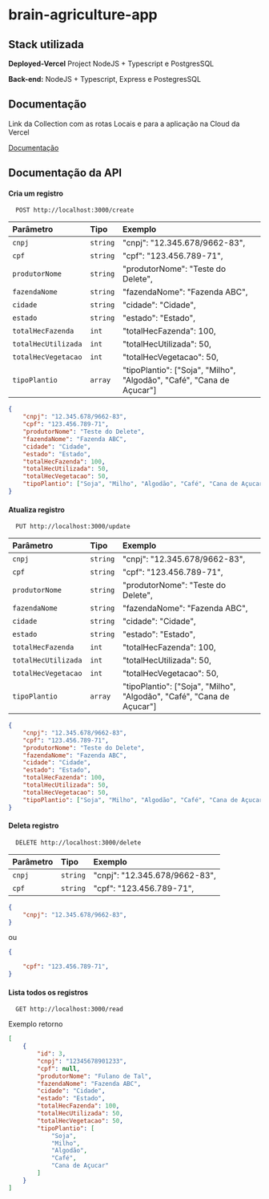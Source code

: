
# brain-agriculture-app




## Stack utilizada

**Deployed-Vercel** Project NodeJS + Typescript e PostgresSQL

**Back-end:** NodeJS + Typescript, Express e PostegresSQL


## Documentação
Link da Collection com as rotas Locais e para a aplicação na Cloud da Vercel

[Documentação](https://drive.google.com/file/d/1Iv9F6N9PzmSgisM_MlR1yIM_ZMWUkbDD/view?usp=sharing)


## Documentação da API

#### Cria um registro

```http
  POST http://localhost:3000/create
```

| Parâmetro   | Tipo       | Exemplo                           |
| :---------- | :--------- | :---------------------------------- |
| `cnpj` | `string` | "cnpj": "12.345.678/9662-83", |
| `cpf` | `string` | "cpf": "123.456.789-71", |
| `produtorNome` | `string` | "produtorNome": "Teste do Delete", |
| `fazendaNome` | `string` |  "fazendaNome": "Fazenda ABC", |
| `cidade` | `string` | "cidade": "Cidade", |
| `estado` | `string` | "estado": "Estado", |
| `totalHecFazenda` | `int` | "totalHecFazenda": 100, |
| `totalHecUtilizada` | `int` |  "totalHecUtilizada": 50, |
| `totalHecVegetacao` | `int` | "totalHecVegetacao": 50, |
| `tipoPlantio` | `array` | "tipoPlantio": ["Soja", "Milho", "Algodão", "Café", "Cana de Açucar"] |

```json
{
    "cnpj": "12.345.678/9662-83",
    "cpf": "123.456.789-71",
    "produtorNome": "Teste do Delete",
    "fazendaNome": "Fazenda ABC",
    "cidade": "Cidade",
    "estado": "Estado",
    "totalHecFazenda": 100,
    "totalHecUtilizada": 50,
    "totalHecVegetacao": 50,
    "tipoPlantio": ["Soja", "Milho", "Algodão", "Café", "Cana de Açucar"]
}
```

#### Atualiza registro

```http
  PUT http://localhost:3000/update
```


| Parâmetro   | Tipo       | Exemplo                           |
| :---------- | :--------- | :---------------------------------- |
| `cnpj` | `string` | "cnpj": "12.345.678/9662-83", |
| `cpf` | `string` | "cpf": "123.456.789-71", |
| `produtorNome` | `string` | "produtorNome": "Teste do Delete", |
| `fazendaNome` | `string` |  "fazendaNome": "Fazenda ABC", |
| `cidade` | `string` | "cidade": "Cidade", |
| `estado` | `string` | "estado": "Estado", |
| `totalHecFazenda` | `int` | "totalHecFazenda": 100, |
| `totalHecUtilizada` | `int` |  "totalHecUtilizada": 50, |
| `totalHecVegetacao` | `int` | "totalHecVegetacao": 50, |
| `tipoPlantio` | `array` | "tipoPlantio": ["Soja", "Milho", "Algodão", "Café", "Cana de Açucar"] |

```json
{
    "cnpj": "12.345.678/9662-83",
    "cpf": "123.456.789-71",
    "produtorNome": "Teste do Delete",
    "fazendaNome": "Fazenda ABC",
    "cidade": "Cidade",
    "estado": "Estado",
    "totalHecFazenda": 100,
    "totalHecUtilizada": 50,
    "totalHecVegetacao": 50,
    "tipoPlantio": ["Soja", "Milho", "Algodão", "Café", "Cana de Açucar"]
}
```
#### Deleta registro

```http
  DELETE http://localhost:3000/delete
```


| Parâmetro   | Tipo       | Exemplo                           |
| :---------- | :--------- | :---------------------------------- |
| `cnpj` | `string` | "cnpj": "12.345.678/9662-83", |
| `cpf` | `string` | "cpf": "123.456.789-71", |


```json
{
    "cnpj": "12.345.678/9662-83",
}
```
ou
```json
{

    "cpf": "123.456.789-71",
}
```

#### Lista todos os registros

```http
  GET http://localhost:3000/read
```
Exemplo retorno
```json
[
	{
		"id": 3,
		"cnpj": "12345678901233",
		"cpf": null,
		"produtorNome": "Fulano de Tal",
		"fazendaNome": "Fazenda ABC",
		"cidade": "Cidade",
		"estado": "Estado",
		"totalHecFazenda": 100,
		"totalHecUtilizada": 50,
		"totalHecVegetacao": 50,
		"tipoPlantio": [
			"Soja",
			"Milho",
			"Algodão",
			"Café",
			"Cana de Açucar"
		]
	}
]
```
